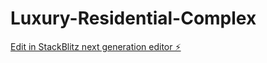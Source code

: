 # Luxury-Residential-Complex

[Edit in StackBlitz next generation editor ⚡️](https://stackblitz.com/~/github.com/HabrielStark/Luxury-Residential-Complex)
